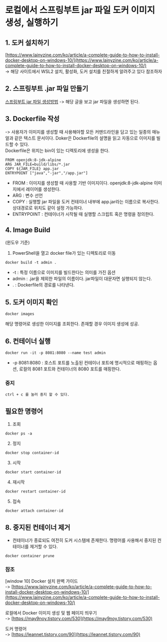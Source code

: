 # 로컬에서 스프링부트 jar 파일 도커 이미지 생성, 실행하기

## 1. 도커 설치하기
[https://www.lainyzine.com/ko/article/a-complete-guide-to-how-to-install-docker-desktop-on-windows-10/](https://www.lainyzine.com/ko/article/a-complete-guide-to-how-to-install-docker-desktop-on-windows-10/)   
-> 해당 사이트에서 WSL2 설치, 활성화, 도커 설치를 친절하게 알려주고 있다 참조하자

## 2. 스프링부트 .jar 파일 만들기
[스프링부트 jar 파일 생성방법](https://github.com/JaeHunJaeHun/shortCoding/blob/main/study/springBoot/%5BSpring%20boot%5D%20%ED%94%84%EB%A1%9C%EC%A0%9D%ED%8A%B8%20jar%ED%8C%8C%EC%9D%BC%20%EC%83%9D%EC%84%B1.md)
-> 해당 글을 보고 jar 파일을 생성하면 된다.

## 3. Dockerfile 작성
-> 사용자가 이미지를 생성할 때 사용해야할 모든 커맨드라인을 담고 있는 일종의 매뉴얼과 같은 텍스트 문서이다. Doker은 Dockerfile의 설명을 읽고 자동으로 이미지를 빌드할 수 있다.   
   Dockerfile은 위치는 bin이 있는 디렉토리에 생성을 한다.
```
FROM openjdk:8-jdk-alpine
ARG JAR_FILE=build/libs/*.jar
COPY ${JAR_FILE} app.jar
ENTRYPOINT ["java","-jar","/app.jar"]
```
- FROM : 이미지를 생성할 때 사용할 기반 이미지이다. openjdk:8-jdk-alpine 이미지에서 레이어를 생성한다.
- ARG : 변수 선언
- COPY : 실행할 jar 파일을 도커 컨테이너 내부에 app.jar라는 이름으로 복사한다. 상대경로로 위치도 같이 설정 가능하다.
- ENTRYPOINT : 컨테이너가 시작될 때 실행할 스크립트 혹은 명령을 정의한다.

## 4. Image Build
(윈도우 기준) 
1. PowerShell을 열고 docker file가 있는 디렉토리로 이동
```
docker build -t admin .
```
- -t    : 특정 이름으로 이미지를 빌드한다는 의미를 가진 옵션
- admin : .jar을 제외한 파일의 이름이다. jar파일이 대문자면 실행되지 않는다.
- .     : Dockerfile의 경로를 나타낸다. 

## 5. 도커 이미지 확인
```
docker images
```
해당 명령어로 생성한 이미지를 조회한다. 존재할 경우 이미지 생성에 성공.

## 6. 컨테이너 실행
```
docker run -it -p 8081:8080 --name test admin
```
- -p 8081:8080 : 호스트 포트를 노출된 컨테이너 포트에 명시적으로 매핑하는 옵션, 로컬의 8081 포트와 컨테이너의 8080 포트를 매핑한다.

### 중지
```
ctrl + c 를 눌러 중지 할 수 있다.
```

## 필요한 명령어
1. 조회
```
docker ps -a
```
2. 정지
``` 
docker stop container-id
```
3. 시작
```
docker start container-id
```
4. 재시작
```
docker restart container-id
```
5. 접속
```
docker attach container-id
```



## 8. 중지된 컨테이너 제거
- 컨테이너가 종료되도 여전히 도커 시스템에 존재한다. 명령어를 사용해서 중지된 컨테이너를 제거할 수 있다.
```
docker container prune
```




### 참조
[window 10] Docker 설치 완벽 가이드   
-> [https://www.lainyzine.com/ko/article/a-complete-guide-to-how-to-install-docker-desktop-on-windows-10/](https://www.lainyzine.com/ko/article/a-complete-guide-to-how-to-install-docker-desktop-on-windows-10/)


로컬에서 Docker 이미지 생성 및 웹 페이지 띄우기   
-> [https://may9noy.tistory.com/530](https://may9noy.tistory.com/530)
   
도커 명령어   
-> [https://leannet.tistory.com/90](https://leannet.tistory.com/90)


